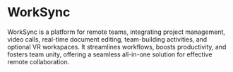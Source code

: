 # WorkSync
WorkSync is a platform for remote teams, integrating project management, video calls, real-time document editing, team-building activities, and optional VR workspaces. It streamlines workflows, boosts productivity, and fosters team unity, offering a seamless all-in-one solution for effective remote collaboration.
